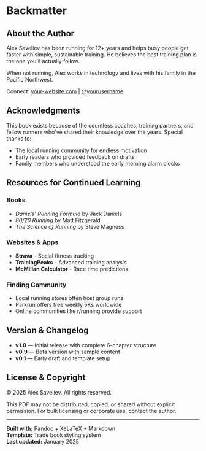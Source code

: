 # Backmatter

## About the Author

Alex Saveliev has been running for 12+ years and helps busy people get faster with simple, sustainable training. He believes the best training plan is the one you'll actually follow.

When not running, Alex works in technology and lives with his family in the Pacific Northwest.

Connect: [your-website.com](https://your-website.com) | [@yourusername](https://twitter.com/yourusername)

## Acknowledgments

This book exists because of the countless coaches, training partners, and fellow runners who've shared their knowledge over the years. Special thanks to:

- The local running community for endless motivation
- Early readers who provided feedback on drafts
- Family members who understood the early morning alarm clocks

## Resources for Continued Learning

### Books
- *Daniels' Running Formula* by Jack Daniels
- *80/20 Running* by Matt Fitzgerald  
- *The Science of Running* by Steve Magness

### Websites & Apps
- **Strava** - Social fitness tracking
- **TrainingPeaks** - Advanced training analysis
- **McMillan Calculator** - Race time predictions

### Finding Community
- Local running stores often host group runs
- Parkrun offers free weekly 5Ks worldwide
- Online communities like r/running provide support

## Version & Changelog

- **v1.0** — Initial release with complete 6-chapter structure
- **v0.9** — Beta version with sample content
- **v0.1** — Early draft and template setup

## License & Copyright

© 2025 Alex Saveliev. All rights reserved. 

This PDF may not be distributed, copied, or shared without explicit permission. For bulk licensing or corporate use, contact the author.

---

**Built with:** Pandoc + XeLaTeX + Markdown  
**Template:** Trade book styling system  
**Last updated:** January 2025